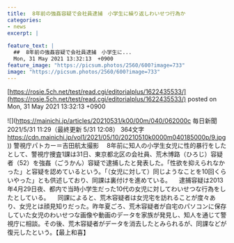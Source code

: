 ```yaml
---
title:  8年前の強姦容疑で会社員逮捕　小学生に繰り返しわいせつ行為か  
categories:
- news
excerpt: |
  
feature_text: |
  ##  8年前の強姦容疑で会社員逮捕　小学生に...
  Mon, 31 May 2021 13:32:13  +0900
feature_image: "https://picsum.photos/2560/600?image=733"
image: "https://picsum.photos/2560/600?image=733"
---
```


[https://rosie.5ch.net/test/read.cgi/editorialplus/1622435533/](https://rosie.5ch.net/test/read.cgi/editorialplus/1622435533/)
posted on Mon, 31 May 2021 13:32:13  +0900

<!--more-->

![](https://mainichi.jp/articles/20210531/k00/00m/040/062000c 毎日新聞 2021/5/31 11:29（最終更新 5/31 12:08） 364文字 [https://cdn.mainichi.jp/vol1/2021/05/10/20210510k0000m040185000p/9.jpg)](https://cdn.mainichi.jp/vol1/2021/05/10/20210510k0000m040185000p/9.jpg)) 警視庁パトカー＝吉田航太撮影 　8年前に知人の小学生女児に性的暴行をしたとして、警視庁捜査1課は31日、東京都北区の会社員、荒木博路（ひろじ）容疑者（52）を強姦（ごうかん）容疑で逮捕したと発表した。「性欲を抑えられなかった」と容疑を認めているという。「（女児に対して）同じようなことを10回くらいやった」とも供述しており、同課は裏付けを進めている。 　逮捕容疑は2013年4月29日夜、都内で当時小学生だった10代の女児に対してわいせつな行為をしたとしている。 　同課によると、荒木容疑者は女児宅を訪れることが度々あり、女児とは顔見知りだった。昨年夏ごろ、荒木容疑者が自宅のパソコンに保存していた女児のわいせつな画像や動画のデータを家族が発見し、知人を通じて警視庁に相談。その後、荒木容疑者がデータを消去したとみられるが、同課などが復元したという。【最上和喜】
